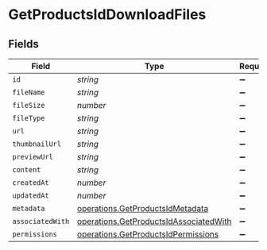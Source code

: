 # GetProductsIdDownloadFiles


## Fields

| Field                                                                                            | Type                                                                                             | Required                                                                                         | Description                                                                                      |
| ------------------------------------------------------------------------------------------------ | ------------------------------------------------------------------------------------------------ | ------------------------------------------------------------------------------------------------ | ------------------------------------------------------------------------------------------------ |
| `id`                                                                                             | *string*                                                                                         | :heavy_minus_sign:                                                                               | N/A                                                                                              |
| `fileName`                                                                                       | *string*                                                                                         | :heavy_minus_sign:                                                                               | N/A                                                                                              |
| `fileSize`                                                                                       | *number*                                                                                         | :heavy_minus_sign:                                                                               | N/A                                                                                              |
| `fileType`                                                                                       | *string*                                                                                         | :heavy_minus_sign:                                                                               | N/A                                                                                              |
| `url`                                                                                            | *string*                                                                                         | :heavy_minus_sign:                                                                               | N/A                                                                                              |
| `thumbnailUrl`                                                                                   | *string*                                                                                         | :heavy_minus_sign:                                                                               | N/A                                                                                              |
| `previewUrl`                                                                                     | *string*                                                                                         | :heavy_minus_sign:                                                                               | N/A                                                                                              |
| `content`                                                                                        | *string*                                                                                         | :heavy_minus_sign:                                                                               | N/A                                                                                              |
| `createdAt`                                                                                      | *number*                                                                                         | :heavy_minus_sign:                                                                               | N/A                                                                                              |
| `updatedAt`                                                                                      | *number*                                                                                         | :heavy_minus_sign:                                                                               | N/A                                                                                              |
| `metadata`                                                                                       | [operations.GetProductsIdMetadata](../../models/operations/getproductsidmetadata.md)             | :heavy_minus_sign:                                                                               | N/A                                                                                              |
| `associatedWith`                                                                                 | [operations.GetProductsIdAssociatedWith](../../models/operations/getproductsidassociatedwith.md) | :heavy_minus_sign:                                                                               | N/A                                                                                              |
| `permissions`                                                                                    | [operations.GetProductsIdPermissions](../../models/operations/getproductsidpermissions.md)       | :heavy_minus_sign:                                                                               | N/A                                                                                              |